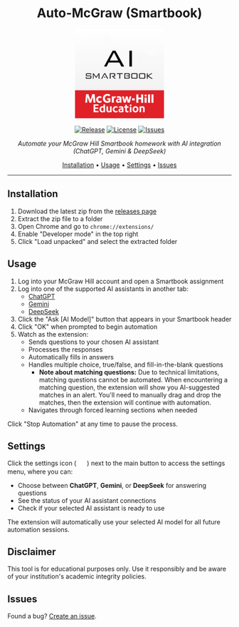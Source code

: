 <div align="center">

# Auto-McGraw (Smartbook)

<img src="assets/icon.png" alt="Auto-McGraw Logo" width="200">

[![Release](https://img.shields.io/github/v/release/GooglyBlox/auto-mcgraw?include_prereleases&style=flat-square&cache=1)](https://github.com/GooglyBlox/auto-mcgraw/releases)
[![License](https://img.shields.io/github/license/GooglyBlox/auto-mcgraw?style=flat-square&cache=1)](LICENSE)
[![Issues](https://img.shields.io/github/issues/GooglyBlox/auto-mcgraw?style=flat-square&cache=1)](https://github.com/GooglyBlox/auto-mcgraw/issues)

*Automate your McGraw Hill Smartbook homework with AI integration (ChatGPT, Gemini & DeepSeek)*

[Installation](#installation) • [Usage](#usage) • [Settings](#settings) • [Issues](#issues)

</div>

---

## Installation

1. Download the latest zip from the [releases page](https://github.com/GooglyBlox/auto-mcgraw/releases)
2. Extract the zip file to a folder
3. Open Chrome and go to `chrome://extensions/`
4. Enable "Developer mode" in the top right
5. Click "Load unpacked" and select the extracted folder

## Usage

1. Log into your McGraw Hill account and open a Smartbook assignment
2. Log into one of the supported AI assistants in another tab:
   - [ChatGPT](https://chatgpt.com)
   - [Gemini](https://gemini.google.com)
   - [DeepSeek](https://chat.deepseek.com)
3. Click the "Ask [AI Model]" button that appears in your Smartbook header
4. Click "OK" when prompted to begin automation
5. Watch as the extension:
   - Sends questions to your chosen AI assistant
   - Processes the responses
   - Automatically fills in answers
   - Handles multiple choice, true/false, and fill-in-the-blank questions
      - **Note about matching questions:** Due to technical limitations, matching questions cannot be automated. When encountering a matching question, the extension will show you AI-suggested matches in an alert. You'll need to manually drag and drop the matches, then the extension will continue with automation.
   - Navigates through forced learning sections when needed

Click "Stop Automation" at any time to pause the process.

## Settings

Click the settings icon ( <img src="assets/settings-icon.svg" alt="Settings Icon" style="vertical-align: middle; width: 16px; height: 16px;"> ) next to the main button to access the settings menu, where you can:

- Choose between **ChatGPT**, **Gemini**, or **DeepSeek** for answering questions
- See the status of your AI assistant connections
- Check if your selected AI assistant is ready to use

The extension will automatically use your selected AI model for all future automation sessions.

## Disclaimer

This tool is for educational purposes only. Use it responsibly and be aware of your institution's academic integrity policies.

## Issues

Found a bug? [Create an issue](https://github.com/GooglyBlox/auto-mcgraw/issues).
